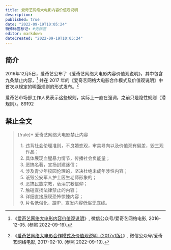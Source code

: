```yaml
---
title: 爱奇艺网络大电影内容价值观说明
description:
published: true
date: "2022-09-19T10:05:24"
特殊标签标记: #无标签
editor: markdown
dateCreated: "2022-09-19T10:05:24"
---
```


## 简介

2016年12月5日，爱奇艺公布了《爱奇艺网络大电影内容价值观说明》，其中包含九条禁止内容，[^CcNhw] 并在 2017 年的《爱奇艺网络大电影合作模式及价值观说明》中首次以规定的明面规则的形式发布。[^Lsgz8]

[^CcNhw]: 《[爱奇艺网络大电影内容价值观说明](https://archive.ph/CcNhw "https://mp.weixin.qq.com/s/NP1QprcU52ti31jgQCsknA")》, 微信公众号/爱奇艺网络电影, 2016-12-05. (参照 2022-09-19).

[^Lsgz8]: 《[爱奇艺网络大电影合作模式及价值观说明（2017v1版）](https://archive.ph/Lsgz8 "https://mp.weixin.qq.com/s/XlbLYbt4DLTKDSXnL3Aonw")》, 微信公众号/爱奇艺网络电影, 2017-02-10. (参照 2022-09-19).

爱奇艺市场部工作人员表示这些规则，实际上一直在强调，之前只是隐性规则（潜规则）。89192

[^89192]: 北京青年报, 《[爱奇艺给网络大电影划"红线" 蹭热点蹭IP不再吃香](https://web.archive.org/web/20220919014826/http://www.xinhuanet.com/zgjx/2016-12/08/c_135889192.htm)》, 新华社/中国记协网, 2016-12-08. (参照 2022-09-19).

## 禁止全文

> [!rule]+ 爱奇艺网络大电影禁止内容
>
> 1.  违背社会伦理准则，不良婚恋观，审美导向以及价值观有偏差，毁三观作品；
> 2.  具体展现血腥暴力情节，传播社会负能量；
> 3.  恶搞名著，宣扬封建迷信；
> 4.  涉及青少年校园伦理的，坚决杜绝未成年涉性内容；
> 5.  诋毁公安军人护士医生老师形象的；
> 6.  恶搞民族宗教，亵渎宗教信仰；
> 7.  触碰宣扬法律禁止的内容；
> 8.  详细直接展现恐怖惊悚内容；
> 9.  片名低俗化，蹭IP，宣发内容低俗无底线。
